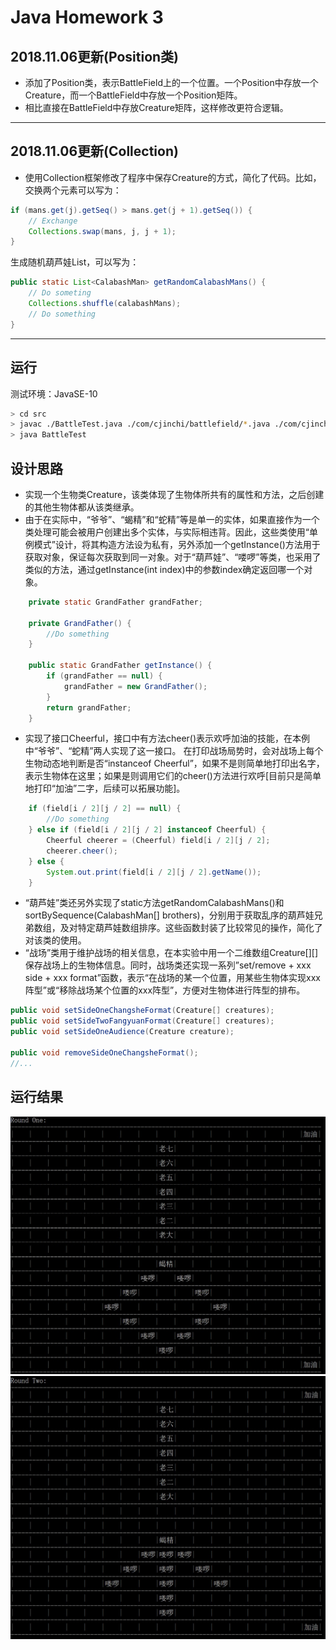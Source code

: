 # Java Homework 3
## 2018.11.06更新(Position类)
- 添加了Position类，表示BattleField上的一个位置。一个Position中存放一个Creature，而一个BattleField中存放一个Position矩阵。
- 相比直接在BattleField中存放Creature矩阵，这样修改更符合逻辑。
***
## 2018.11.06更新(Collection)
- 使用Collection框架修改了程序中保存Creature的方式，简化了代码。比如，交换两个元素可以写为：
```java
if (mans.get(j).getSeq() > mans.get(j + 1).getSeq()) {
    // Exchange
    Collections.swap(mans, j, j + 1);
}
```
生成随机葫芦娃List，可以写为：
```java
public static List<CalabashMan> getRandomCalabashMans() {
    // Do someting
    Collections.shuffle(calabashMans);
    // Do something
}
```
***

## 运行
测试环境：JavaSE-10
```bash
> cd src
> javac ./BattleTest.java ./com/cjinchi/battlefield/*.java ./com/cjinchi/creature/*.java ./com/cjinchi/util/*.java
> java BattleTest
```

## 设计思路
- 实现一个生物类Creature，该类体现了生物体所共有的属性和方法，之后创建的其他生物体都从该类继承。
- 由于在实际中，“爷爷”、“蝎精”和“蛇精”等是单一的实体，如果直接作为一个类处理可能会被用户创建出多个实体，与实际相违背。因此，这些类使用“单例模式”设计，将其构造方法设为私有，另外添加一个getInstance()方法用于获取对象，保证每次获取到同一对象。对于“葫芦娃”、“喽啰”等类，也采用了类似的方法，通过getInstance(int index)中的参数index确定返回哪一个对象。
```java
    private static GrandFather grandFather;

    private GrandFather() {
        //Do something
    }

    public static GrandFather getInstance() {
        if (grandFather == null) {
            grandFather = new GrandFather();
        }
        return grandFather;
    }
```
- 实现了接口Cheerful，接口中有方法cheer()表示欢呼加油的技能，在本例中“爷爷”、“蛇精”两人实现了这一接口。
在打印战场局势时，会对战场上每个生物动态地判断是否“instanceof Cheerful”，如果不是则简单地打印出名字，表示生物体在这里；如果是则调用它们的cheer()方法进行欢呼[目前只是简单地打印“加油”二字，后续可以拓展功能]。
```java
    if (field[i / 2][j / 2] == null) {
        //Do something
    } else if (field[i / 2][j / 2] instanceof Cheerful) {
        Cheerful cheerer = (Cheerful) field[i / 2][j / 2];
        cheerer.cheer();
    } else {
        System.out.print(field[i / 2][j / 2].getName());
    }
```
- “葫芦娃”类还另外实现了static方法getRandomCalabashMans()和sortBySequence(CalabashMan[] brothers)，分别用于获取乱序的葫芦娃兄弟数组，及对特定葫芦娃数组排序。这些函数封装了比较常见的操作，简化了对该类的使用。
- “战场”类用于维护战场的相关信息，在本实验中用一个二维数组Creature[][]保存战场上的生物体信息。同时，战场类还实现一系列”set/remove + xxx side + xxx format”函数，表示“在战场的某一个位置，用某些生物体实现xxx阵型”或“移除战场某个位置的xxx阵型”，方便对生物体进行阵型的排布。
```java
public void setSideOneChangsheFormat(Creature[] creatures);
public void setSideTwoFangyuanFormat(Creature[] creatures);
public void setSideOneAudience(Creature creature);

public void removeSideOneChangsheFormat();
//...
```

## 运行结果
![r1](./image/r1.jpg)
![r2](./image/r2.jpg)